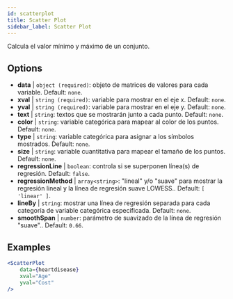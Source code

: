 ```yaml
---
id: scatterplot
title: Scatter Plot
sidebar_label: Scatter Plot
---
```


Calcula el valor mínimo y máximo de un conjunto.

## Options

* __data__ | `object (required)`: objeto de matrices de valores para cada variable. Default: `none`.
* __xval__ | `string (required)`: variable para mostrar en el eje x. Default: `none`.
* __yval__ | `string (required)`: variable para mostrar en el eje y. Default: `none`.
* __text__ | `string`: textos que se mostrarán junto a cada punto. Default: `none`.
* __color__ | `string`: variable categórica para mapear al color de los puntos. Default: `none`.
* __type__ | `string`: variable categórica para asignar a los símbolos mostrados. Default: `none`.
* __size__ | `string`: variable cuantitativa para mapear el tamaño de los puntos. Default: `none`.
* __regressionLine__ | `boolean`: controla si se superponen línea(s) de regresión. Default: `false`.
* __regressionMethod__ | `array<string>`: "lineal" y/o "suave" para mostrar la regresión lineal y la línea de regresión suave LOWESS.. Default: `[
  'linear'
]`.
* __lineBy__ | `string`: mostrar una línea de regresión separada para cada categoría de variable categórica especificada. Default: `none`.
* __smoothSpan__ | `number`: parámetro de suavizado de la línea de regresión "suave".. Default: `0.66`.


## Examples

```jsx live
<ScatterPlot 
    data={heartdisease} 
    xval="Age"
    yval="Cost"
/>
```

